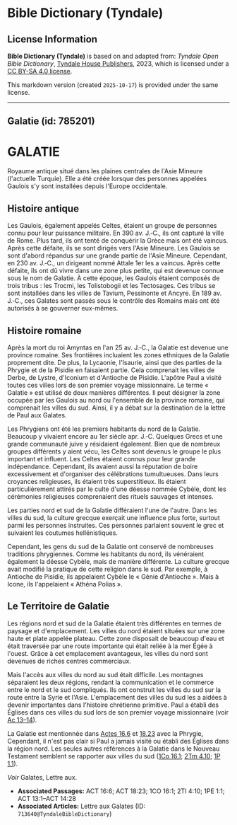 # Bible Dictionary (Tyndale)

## License Information

**Bible Dictionary (Tyndale)** is based on and adapted from: _Tyndale Open Bible Dictionary_, [Tyndale House Publishers](https://tyndaleopenresources.com/), 2023, which is licensed under a [CC BY-SA 4.0 license](https://creativecommons.org/licenses/by-sa/4.0/legalcode.en).

This markdown version (created `2025-10-17`) is provided under the same license.



--------------------------------

## Galatie (id: 785201)

GALATIE
=======

Royaume antique situé dans les plaines centrales de l'Asie Mineure (l'actuelle Turquie). Elle a été créée lorsque des personnes appelées Gaulois s'y sont installées depuis l'Europe occidentale.

Histoire antique
----------------

Les Gaulois, également appelés Celtes, étaient un groupe de personnes connu pour leur puissance militaire. En 390 av. J.‑C., ils ont capturé la ville de Rome. Plus tard, ils ont tenté de conquérir la Grèce mais ont été vaincus. Après cette défaite, ils se sont dirigés vers l'Asie Mineure. Les Gaulois se sont d'abord répandus sur une grande partie de l'Asie Mineure. Cependant, en 230 av. J.‑C., un dirigeant nommé Attale 1er les a vaincus. Après cette défaite, ils ont dû vivre dans une zone plus petite, qui est devenue connue sous le nom de Galatie. À cette époque, les Gaulois étaient composés de trois tribus : les Trocmi, les Tolistobogii et les Tectosages. Ces tribus se sont installées dans les villes de Tavium, Pessinonte et Ancyre. En 189 av. J.‑C., ces Galates sont passés sous le contrôle des Romains mais ont été autorisés à se gouverner eux\-mêmes.

Histoire romaine
----------------

Après la mort du roi Amyntas en l'an 25 av. J.‑C., la Galatie est devenue une province romaine. Ses frontières incluaient les zones ethniques de la Galatie proprement dite. De plus, la Lycaonie, l'Isaurie, ainsi que des parties de la Phrygie et de la Pisidie en faisaient partie. Cela comprenait les villes de Derbe, de Lystre, d'Iconium et d'Antioche de Pisidie. L'apôtre Paul a visité toutes ces villes lors de son premier voyage missionnaire. Le terme « Galatie » est utilisé de deux manières différentes. Il peut désigner la zone occupée par les Gaulois au nord ou l'ensemble de la province romaine, qui comprenait les villes du sud. Ainsi, il y a débat sur la destination de la lettre de Paul aux Galates.

Les Phrygiens ont été les premiers habitants du nord de la Galatie. Beaucoup y vivaient encore au 1er siècle apr. J.‑C. Quelques Grecs et une grande communauté juive y résidaient également. Bien que de nombreux groupes différents y aient vécu, les Celtes sont devenus le groupe le plus important et influent. Les Celtes étaient connus pour leur grande indépendance. Cependant, ils avaient aussi la réputation de boire excessivement et d'organiser des célébrations tumultueuses. Dans leurs croyances religieuses, ils étaient très superstitieux. Ils étaient particulièrement attirés par le culte d'une déesse nommée Cybèle, dont les cérémonies religieuses comprenaient des rituels sauvages et intenses.

Les parties nord et sud de la Galatie différaient l'une de l'autre. Dans les villes du sud, la culture grecque exerçait une influence plus forte, surtout parmi les personnes instruites. Ces personnes parlaient souvent le grec et suivaient les coutumes hellénistiques.

Cependant, les gens du sud de la Galatie ont conservé de nombreuses traditions phrygiennes. Comme les habitants du nord, ils vénéraient également la déesse Cybèle, mais de manière différente. La culture grecque avait modifié la pratique de cette religion dans le sud. Par exemple, à Antioche de Pisidie, ils appelaient Cybèle le « Génie d'Antioche ». Mais à Icone, ils l'appelaient « Athéna Polias ».

Le Territoire de Galatie
------------------------

Les régions nord et sud de la Galatie étaient très différentes en termes de paysage et d'emplacement. Les villes du nord étaient situées sur une zone haute et plate appelée plateau. Cette zone disposait de beaucoup d'eau et était traversée par une route importante qui était reliée à la mer Égée à l'ouest. Grâce à cet emplacement avantageux, les villes du nord sont devenues de riches centres commerciaux.

Mais l'accès aux villes du nord au sud était difficile. Les montagnes séparaient les deux régions, rendant la communication et le commerce entre le nord et le sud compliqués. Ils ont construit les villes du sud sur la route entre la Syrie et l'Asie. L'emplacement des villes du sud les a aidées à devenir importantes dans l'histoire chrétienne primitive. Paul a établi des Églises dans ces villes du sud lors de son premier voyage missionnaire (voir [Ac 13–14](https://ref.ly/Acts13:1-Acts14:28)).

La Galatie est mentionnée dans [Actes 16\.6](https://ref.ly/Acts16:6) et [18\.23](https://ref.ly/Acts18:23) avec la Phrygie[.](https://ref.ly/Acts18:23) Cependant, il n'est pas clair si Paul a jamais visité ou établi des Églises dans la région nord. Les seules autres références à la Galatie dans le Nouveau Testament semblent se rapporter aux villes du sud ([1Co 16\.1](https://ref.ly/1Cor16:1); [2Tm 4\.10](https://ref.ly/2Tim4:10); [1P 1\.1](https://ref.ly/1Pet1:1)).

*Voir* Galates, Lettre aux.

* **Associated Passages:** ACT 16:6; ACT 18:23; 1CO 16:1; 2TI 4:10; 1PE 1:1; ACT 13:1–ACT 14:28
* **Associated Articles:** Lettre aux Galates (ID: `713640@TyndaleBibleDictionary`)


